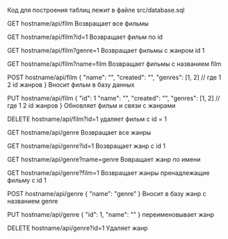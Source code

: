 Код для построения таблиц лежит в файле src/database.sql

GET hostname/api/film
Возвращает все фильмы


GET hostname/api/film?id=1
Возвращает фильм по id


GET hostname/api/film?genre=1
Возвращает фильмы с жанром id  1


GET hostname/api/film?name=film
Возвращает фильмы с названием film


POST hostname/api/film
{
    "name": "",
    "created": "",
    "genres": [1, 2] // где 1 2 id жанров
}
Вносит фильм в базу данных


PUT hostname/api/film
{
    "id": 1
    "name": "",
    "created": "",
    "genres": [1, 2] // где 1 2 id жанров
}
Обновляет фильм и связи с жанрами


DELETE hostname/api/film?id=1
удаляет фильм с id = 1


GET hostname/api/genre
Возвращает все жанры


GET hostname/api/genre?id=1
Возвращает жанр с id 1


GET hostname/api/genre?name=genre
Вовращает жанр по имени


GET hostname/api/genre?film=1
Возвращает жанры пренадлежащие фильму с id 1


POST hostname/api/genre
{
    "name": "genre"
}
Вносит в базу жанр с названием genre


PUT hostname/api/genre
{
    "id": 1,
    "name": ""
}
переименовывает жанр


DELETE hostname/api/genre?id=1
Удаляет жанр